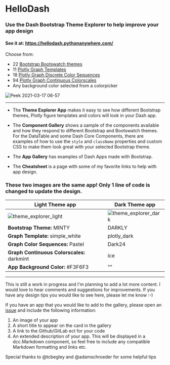 # HelloDash


### Use the Dash Bootstrap Theme Explorer to help improve your app design 

#### See it at:  https://hellodash.pythonanywhere.com/



Choose from:
 - 22 [Bootstrap Bootswatch themes](https://www.bootstrapcdn.com/bootswatch/)
 - 11 [Plotly Graph Templates](https://plotly.com/python/templates/)
 - 18 [Plotly Graph Discrete Color Sequences](https://plotly.com/python/builtin-colorscales/#discrete-color-sequences)
 - 94 [Plotly Graph Continuous Colorscales](https://plotly.com/python/builtin-colorscales/)
 - Any background color selected from a colorpicker



![Peek 2021-03-17 06-57](https://user-images.githubusercontent.com/72614349/111480344-228e7800-86ef-11eb-9ac9-32740c1fab1e.gif)

-----------



 - The __Theme Explorer App__ makes it easy to see how different Bootstrap themes, Plotly figure templates and colors 
will look in your Dash app.
   
 - The __Component Gallery__ shows a sample of the components available and how they respond to different Bootstrap and
Bootswatch themes.  For the DataTable and some Dash Core Components, there are examples of how to 
   use the `style` and `className` properties and custom CSS to make them look great with your selected Bootstrap theme. 
   
- The __App Gallery__ has examples of Dash Apps made with Bootstrap.  
  
- The __Cheatsheet__ is a page with some of my favorite links to help with app design.

### These two images are the same app!  Only 1 line of code is changed to update the design.

|Light Theme app     | Dark Theme app |
| ----------- | ----------- |
| ![theme_explorer_light](https://user-images.githubusercontent.com/72614349/109723319-28bb1b00-7b6b-11eb-8942-20a109b3ed1e.png#thumbnail) | ![theme_explorer_dark](https://user-images.githubusercontent.com/72614349/109723317-28228480-7b6b-11eb-8a50-0ac06ec2bca1.png#thumbnail) |
| __Bootstrap Theme:__ MINTY | DARKLY
| __Graph Template:__ simple_white | plotly_dark|
| __Graph Color Sequences:__ Pastel | Dark24|
| __Graph Continuous Colorscales:__ darkmint | ice|
| __App Background Color:__ #F3F6F3 | ""|

------


This is still a work in progress and I'm planning to add a lot more content.  I would love to hear comments 
and suggestions for improvements.  If you have any design tips you would like to see here, please let me know :-)


If you have an app that you would like to add to the gallery, please open an [issue](https://github.com/AnnMarieW/HelloDash/issues) and include the following information:

1) An image of your app
2) A short title to appear on the card in the gallery
3) A link to the Github/GitLab ect for your code
4) An extended description of your app.  This will be displayed in a dcc.Markdown component, so feel free to include any
compatible Markdown formatting and links etc.
   

Special thanks to @tcbegley and @adamschroeder for some helpful tips

